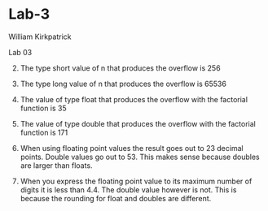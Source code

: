 # Lab-3

William Kirkpatrick


Lab 03

2. The type short value of n that produces the overflow is 256

3. The type long value of n that produces the overflow is 65536

4. The value of type float that produces the overflow with the factorial function is 35

5. The value of type double that produces the overflow with the factorial function is 171

6. When using floating point values the result goes out to 23 decimal points. Double values go out to 53. This makes sense because doubles are larger than floats.

  8. When you express the floating point value to its maximum number of digits it is less than 4.4. The double value however is not. This is because the rounding for float and doubles are different.
